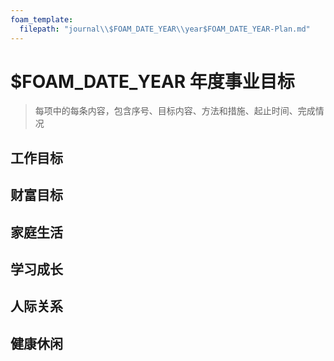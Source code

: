 ```yaml
---
foam_template:
  filepath: "journal\\$FOAM_DATE_YEAR\\year$FOAM_DATE_YEAR-Plan.md"
---
```

# $FOAM_DATE_YEAR 年度事业目标

> 每项中的每条内容，包含序号、目标内容、方法和措施、起止时间、完成情况

## 工作目标

## 财富目标

## 家庭生活

## 学习成长

## 人际关系

## 健康休闲
